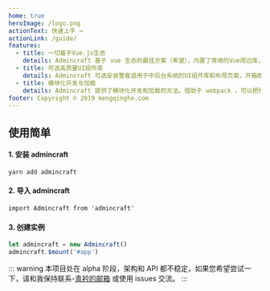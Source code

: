 ```yaml
---
home: true
heroImage: /logo.png
actionText: 快速上手 →
actionLink: /guide/
features:
  - title: 一切基于Vue.js生态
    details: Admincraft 基于 vue 生态的最佳方案（希望），内置了常用的Vue周边库，并且提供了丰富的配置项让您自由配置。
  - title: 可选高质量UI组件库
    details: Admincraft 可选安装整套适用于中后台系统的UI组件库和布局页面，开箱即用。但是 Admincraft 不会强制您使用它们，您可以使用自己喜欢的其他UI组件库。
  - title: 模块化开发与加载
    details: Admincraft 提供了模块化开发和加载的方法。借助于 webpack ，可以把代码打包成能分布部署的“模块”；模块本身又能在任何时候加载另一个模块。使用了 Admincraft 的项目看起来就像是一节节火车车厢，首尾相连就成了一列巨大的列车。
footer: Copyright © 2019 mengqinghe.com
---
```


## 使用简单

#### 1. 安装 admincraft

```
yarn add admincraft
```

#### 2. 导入 admincraft

```
import Admincraft from 'admincraft'
```

#### 3. 创建实例

```javascript
let admincraft = new Admincraft()
admincraft.$mount('#app')
```

::: warning
本项目处在 alpha 阶段，架构和 API 都不稳定，如果您希望尝试一下，请和我保持联系-[青衿的邮箱](mailto:122274389@qq.com) 或使用 issues 交流。
:::
